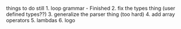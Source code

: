 things to do still
	1.	loop grammar - Finished
	2.	fix the types thing (user defined types??)
	3.	generalize the parser thing (too hard)
	4.	add array operators
	5.	lambdas
	6.	logo
